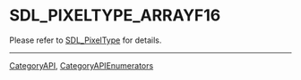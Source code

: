 # SDL_PIXELTYPE_ARRAYF16

Please refer to [SDL_PixelType](SDL_PixelType) for details.

----
[CategoryAPI](CategoryAPI), [CategoryAPIEnumerators](CategoryAPIEnumerators)

